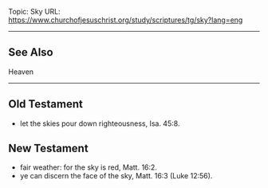 Topic: Sky
URL: https://www.churchofjesuschrist.org/study/scriptures/tg/sky?lang=eng

---

## See Also

Heaven

---

## Old Testament

- let the skies pour down righteousness, Isa. 45:8.

## New Testament

- fair weather: for the sky is red, Matt. 16:2.
- ye can discern the face of the sky, Matt. 16:3 (Luke 12:56).

